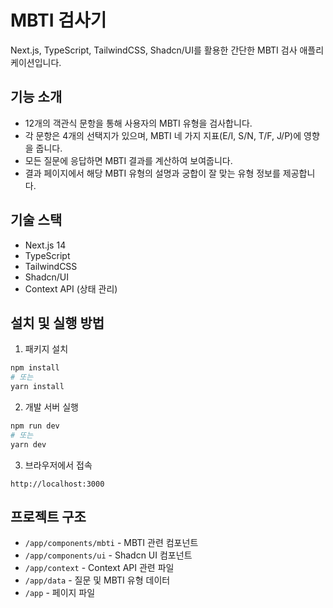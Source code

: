 # MBTI 검사기

Next.js, TypeScript, TailwindCSS, Shadcn/UI를 활용한 간단한 MBTI 검사 애플리케이션입니다.

## 기능 소개

- 12개의 객관식 문항을 통해 사용자의 MBTI 유형을 검사합니다.
- 각 문항은 4개의 선택지가 있으며, MBTI 네 가지 지표(E/I, S/N, T/F, J/P)에 영향을 줍니다.
- 모든 질문에 응답하면 MBTI 결과를 계산하여 보여줍니다.
- 결과 페이지에서 해당 MBTI 유형의 설명과 궁합이 잘 맞는 유형 정보를 제공합니다.

## 기술 스택

- Next.js 14
- TypeScript
- TailwindCSS
- Shadcn/UI
- Context API (상태 관리)

## 설치 및 실행 방법

1. 패키지 설치

```bash
npm install
# 또는
yarn install
```

2. 개발 서버 실행

```bash
npm run dev
# 또는
yarn dev
```

3. 브라우저에서 접속

```
http://localhost:3000
```

## 프로젝트 구조

- `/app/components/mbti` - MBTI 관련 컴포넌트
- `/app/components/ui` - Shadcn UI 컴포넌트
- `/app/context` - Context API 관련 파일
- `/app/data` - 질문 및 MBTI 유형 데이터
- `/app` - 페이지 파일 